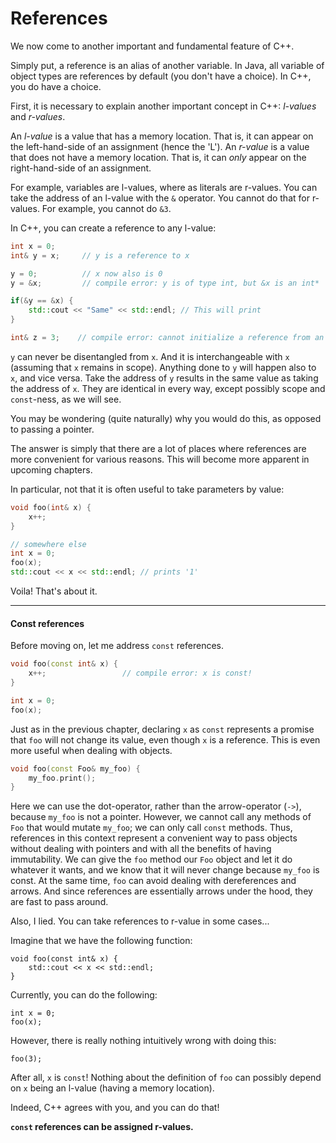 # References

We now come to another important and fundamental feature of C++.

Simply put, a reference is an alias of another variable. In Java, all variable of object types are references by default (you don't have a choice). In C++, you do have a choice.

First, it is necessary to explain another important concept in C++: _l-values_ and _r-values_.

An _l-value_ is a value that has a memory location. That is, it can appear on the left-hand-side of an assignment (hence the 'L'). An _r-value_ is a value that does not have a memory location. That is, it can _only_ appear on the right-hand-side of an assignment.

For example, variables are l-values, where as literals are r-values. You can take the address of an l-value with the `&` operator. You cannot do that for r-values. For example, you cannot do `&3`.

In C++, you can create a reference to any l-value:
```cpp
int x = 0;
int& y = x;     // y is a reference to x

y = 0;          // x now also is 0
y = &x;         // compile error: y is of type int, but &x is an int*

if(&y == &x) {
    std::cout << "Same" << std::endl; // This will print
}

int& z = 3;    // compile error: cannot initialize a reference from an r-value
```

`y` can never be disentangled from `x`. And it is interchangeable with `x` (assuming that `x` remains in scope). Anything done to `y` will happen also to `x`, and vice versa. Take the address of `y` results in the same value as taking the address of `x`. They are identical in every way, except possibly scope and `const`-ness, as we will see.

You may be wondering (quite naturally) why you would do this, as opposed to passing a pointer.

The answer is simply that there are a lot of places where references are more convenient for various reasons. This will become more apparent in upcoming chapters.

In particular, not that it is often useful to take parameters by value:
```cpp
void foo(int& x) {
    x++;
}

// somewhere else
int x = 0;
foo(x);
std::cout << x << std::endl; // prints '1'
```

Voila! That's about it. 

----

#### Const references

Before moving on, let me address `const` references.

```cpp
void foo(const int& x) {
    x++;                 // compile error: x is const!
}

int x = 0;
foo(x);
```

Just as in the previous chapter, declaring `x` as `const` represents a promise that `foo` will not change its value, even though `x` is a reference. This is even more useful when dealing with objects.
```cpp
void foo(const Foo& my_foo) {
    my_foo.print();
}
```
Here we can use the dot-operator, rather than the arrow-operator (`->`), because `my_foo` is not a pointer. However, we cannot call any methods of `Foo` that would mutate `my_foo`; we can only call `const` methods. Thus, references in this context represent a convenient way to pass objects without dealing with pointers and with all the benefits of having immutability. We can give the `foo` method our `Foo` object and let it do whatever it wants, and we know that it will never change because `my_foo` is const. At the same time, `foo` can avoid dealing with dereferences and arrows. And since references are essentially arrows under the hood, they are fast to pass around.

Also, I lied. You can take references to r-value in some cases...

Imagine that we have the following function:
```
void foo(const int& x) {
    std::cout << x << std::endl;
}
```

Currently, you can do the following:
```
int x = 0;
foo(x);
```

However, there is really nothing intuitively wrong with doing this:
```
foo(3);
```

After all, `x` is `const`! Nothing about the definition of `foo` can possibly depend on `x` being an l-value (having a memory location).

Indeed, C++ agrees with you, and you can do that!

**`const` references can be assigned r-values.**